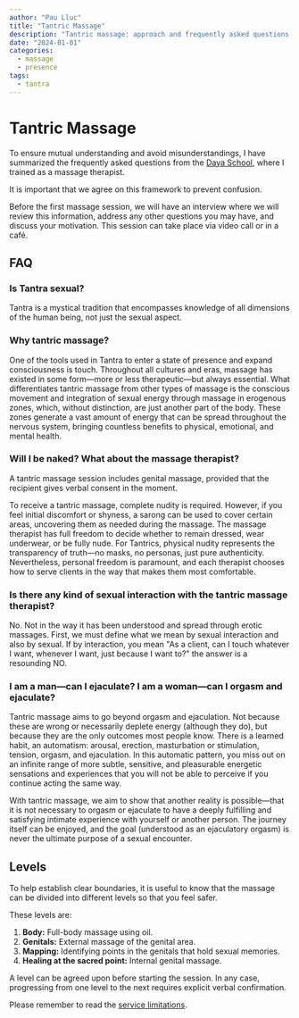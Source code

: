 ```yaml
---
author: "Pau Lluc"
title: "Tantric Massage"
description: "Tantric massage: approach and frequently asked questions."
date: "2024-01-01"
categories:
  - massage
  - presence
tags: 
  - tantra
---
```


# Tantric Massage

To ensure mutual understanding and avoid misunderstandings, I have summarized the frequently asked questions from the [Daya School](https://escueladaya.com/faqs/), where I trained as a massage therapist.

It is important that we agree on this framework to prevent confusion.

Before the first massage session, we will have an interview where we will review this information, address any other questions you may have, and discuss your motivation. This session can take place via video call or in a café.

## FAQ

### Is Tantra sexual?

Tantra is a mystical tradition that encompasses knowledge of all dimensions of the human being, not just the sexual aspect.

### Why tantric massage?

One of the tools used in Tantra to enter a state of presence and expand consciousness is touch. Throughout all cultures and eras, massage has existed in some form—more or less therapeutic—but always essential. What differentiates tantric massage from other types of massage is the conscious movement and integration of sexual energy through massage in erogenous zones, which, without distinction, are just another part of the body. These zones generate a vast amount of energy that can be spread throughout the nervous system, bringing countless benefits to physical, emotional, and mental health.

### Will I be naked? What about the massage therapist?

A tantric massage session includes genital massage, provided that the recipient gives verbal consent in the moment.

To receive a tantric massage, complete nudity is required. However, if you feel initial discomfort or shyness, a sarong can be used to cover certain areas, uncovering them as needed during the massage. The massage therapist has full freedom to decide whether to remain dressed, wear underwear, or be fully nude. For Tantrics, physical nudity represents the transparency of truth—no masks, no personas, just pure authenticity. Nevertheless, personal freedom is paramount, and each therapist chooses how to serve clients in the way that makes them most comfortable.

### Is there any kind of sexual interaction with the tantric massage therapist?

No. Not in the way it has been understood and spread through erotic massages. First, we must define what we mean by sexual interaction and also by sexual. If by interaction, you mean "As a client, can I touch whatever I want, whenever I want, just because I want to?" the answer is a resounding NO.

### I am a man—can I ejaculate? I am a woman—can I orgasm and ejaculate?

Tantric massage aims to go beyond orgasm and ejaculation. Not because these are wrong or necessarily deplete energy (although they do), but because they are the only outcomes most people know. There is a learned habit, an automatism: arousal, erection, masturbation or stimulation, tension, orgasm, and ejaculation. In this automatic pattern, you miss out on an infinite range of more subtle, sensitive, and pleasurable energetic sensations and experiences that you will not be able to perceive if you continue acting the same way. 

With tantric massage, we aim to show that another reality is possible—that it is not necessary to orgasm or ejaculate to have a deeply fulfilling and satisfying intimate experience with yourself or another person. The journey itself can be enjoyed, and the goal (understood as an ejaculatory orgasm) is never the ultimate purpose of a sexual encounter.

## Levels

To help establish clear boundaries, it is useful to know that the massage can be divided into different levels so that you feel safer.

These levels are:

1. **Body:** Full-body massage using oil.
2. **Genitals:** External massage of the genital area.
3. **Mapping:** Identifying points in the genitals that hold sexual memories.
4. **Healing at the sacred point:** Internal genital massage.

A level can be agreed upon before starting the session. In any case, progressing from one level to the next requires explicit verbal confirmation.

Please remember to read the [service limitations](../prices/#service-limitations).

